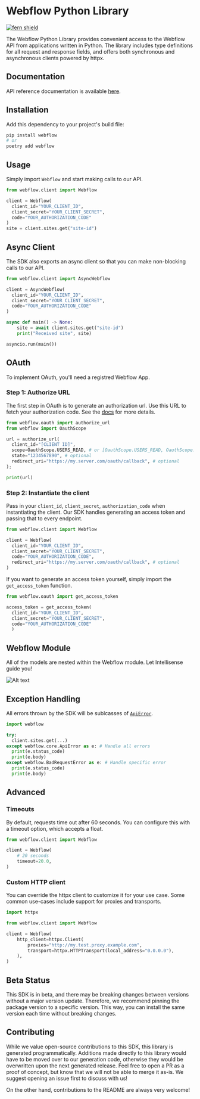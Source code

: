 # Webflow Python Library

[![fern shield](https://img.shields.io/badge/%F0%9F%8C%BF-SDK%20generated%20by%20Fern-brightgreen)](https://github.com/fern-api/fern)

The Webflow Python Library provides convenient access to the Webflow API from 
applications written in Python. The library includes type definitions for all 
request and response fields, and offers both synchronous and asynchronous clients powered by httpx.

## Documentation

API reference documentation is available [here](https://developers.webflow.com/reference/designer-api-reference).

## Installation

Add this dependency to your project's build file:

```bash
pip install webflow
# or
poetry add webflow
```

## Usage
Simply import `Webflow` and start making calls to our API. 

```python
from webflow.client import Webflow

client = Webflow(
  client_id="YOUR_CLIENT_ID",
  client_secret="YOUR_CLIENT_SECRET",
  code="YOUR_AUTHORIZATION_CODE"
)
site = client.sites.get("site-id")
```

## Async Client
The SDK also exports an async client so that you can make non-blocking
calls to our API. 

```python
from webflow.client import AsyncWebflow

client = AsyncWebflow(
  client_id="YOUR_CLIENT_ID",
  client_secret="YOUR_CLIENT_SECRET", 
  code="YOUR_AUTHORIZATION_CODE"
)

async def main() -> None:
    site = await client.sites.get("site-id")
    print("Received site", site)

asyncio.run(main())
```

## OAuth

To implement OAuth, you'll need a registred Webflow App.

### Step 1: Authorize URL 

The first step in OAuth is to generate an authorization url. Use this URL 
to fetch your authorization code. See the [docs](https://docs.developers.webflow.com/v1.0.0/docs/oauth#user-authorization)
for more details. 

```python
from webflow.oauth import authorize_url
from webflow import OauthScope

url = authorize_url(
  client_id="[CLIENT ID]",
  scope=OauthScope.USERS_READ, # or [OauthScope.USERS_READ, OauthScope.USERS_WRITE]
  state="1234567890", # optional
  redirect_uri="https://my.server.com/oauth/callback", # optional
);

print(url)
```

### Step 2: Instantiate the client
Pass in your `client_id`, `client_secret`, `authorization_code` when instantiating 
the client. Our SDK handles generating an access token and passing that to every endpoint. 

```python
from webflow.client import Webflow

client = Webflow(
  client_id="YOUR_CLIENT_ID",
  client_secret="YOUR_CLIENT_SECRET",
  code="YOUR_AUTHORIZATION_CODE",
  redirect_uri="https://my.server.com/oauth/callback", # optional
)
```

If you want to generate an access token yourself, simply import the 
`get_access_token` function. 

```python
from webflow.oauth import get_access_token

access_token = get_access_token(
  client_id="YOUR_CLIENT_ID", 
  client_secret="YOUR_CLIENT_SECRET", 
  code="YOUR_AUTHORIZATION_CODE"
  )
```

## Webflow Module
All of the models are nested within the Webflow module. Let Intellisense 
guide you! 

![Alt text](assets/module.png)

## Exception Handling
All errors thrown by the SDK will be sublcasses of [`ApiError`](./src/webflow/core/api_error.py).

```python
import webflow

try:
  client.sites.get(...)
except webflow.core.ApiError as e: # Handle all errors
  print(e.status_code)
  print(e.body)
except webflow.BadRequestError as e: # Handle specific error
  print(e.status_code)
  print(e.body)
```

## Advanced

### Timeouts
By default, requests time out after 60 seconds. You can configure this with a 
timeout option, which accepts a float.

```python
from webflow.client import Webflow

client = Webflow(
    # 20 seconds
    timeout=20.0,
)
```

### Custom HTTP client
You can override the httpx client to customize it for your use case. Some common use-cases 
include support for proxies and transports.

```python
import httpx

from webflow.client import Webflow

client = Webflow(
    http_client=httpx.Client(
        proxies="http://my.test.proxy.example.com",
        transport=httpx.HTTPTransport(local_address="0.0.0.0"),
    ),
)
```

## Beta Status

This SDK is in beta, and there may be breaking changes between versions without a major 
version update. Therefore, we recommend pinning the package version to a specific version. 
This way, you can install the same version each time without breaking changes.

## Contributing

While we value open-source contributions to this SDK, this library is generated programmatically. 
Additions made directly to this library would have to be moved over to our generation code, 
otherwise they would be overwritten upon the next generated release. Feel free to open a PR as
 a proof of concept, but know that we will not be able to merge it as-is. We suggest opening 
an issue first to discuss with us!

On the other hand, contributions to the README are always very welcome!
